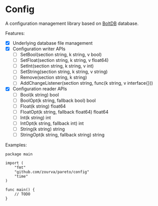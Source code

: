 # Config
A configuration management library based on [BoltDB](https://go.etcd.io/bbolt) database.

Features:
- [x] Underlying database file management
- [x] Configuration writer APIs
    - [ ] SetBool(section string, k string, v bool)
    - [ ] SetFloat(section string, k string, v float64)
    - [ ] SetInt(section string, k string, v int)
    - [ ] SetString(section string, k string, v string)
    - [ ] Remove(section string, k string)
    - [ ] AddChangeListener(section string, func(k string, v interface{}))
- [x] Configuration reader APIs
    - [ ] Bool(k string) bool
    - [ ] BoolOpt(k string, fallback bool) bool
    - [ ] Float(k string) float64
    - [ ] FloatOpt(k string, fallback float64) float64
    - [ ] Int(k string) int
    - [ ] IntOpt(k string, fallback int) int
    - [ ] String(k string) string
    - [ ] StringOpt(k string, fallback string) string
  
Examples:
```
package main

import (
	"fmt"
	"github.com/zourva/pareto/config"
	"time"
)

func main() {
	// TODO
}

```
